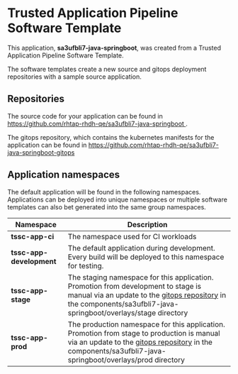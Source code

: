 # Trusted Application Pipeline Software Template

This application, **sa3ufbli7-java-springboot**, was created from a Trusted Application Pipeline Software Template.

The software templates create a new source and gitops deployment repositories with a sample source application. 

## Repositories

The source code for your application can be found in [https://github.com/rhtap-rhdh-qe/sa3ufbli7-java-springboot ](https://github.com/rhtap-rhdh-qe/sa3ufbli7-java-springboot ).
 
The gitops repository, which contains the kubernetes manifests for the application can be found in 
[https://github.com/rhtap-rhdh-qe/sa3ufbli7-java-springboot-gitops ](https://github.com/rhtap-rhdh-qe/sa3ufbli7-java-springboot-gitops ) 

## Application namespaces 

The default application will be found in the following namespaces. Applications can be deployed into unique namespaces or multiple software templates can also bet generated into the same group namespaces.  

|  Namespace   |  Description   |  
| -------- | -------- |
| **tssc-app-ci** | The namespace used for CI workloads |
| **tssc-app-development** | The default application during development. Every build will be deployed to this namespace for testing. |
| **tssc-app-stage** | The staging namespace for this application. Promotion from development to stage is manual via an update to the [gitops repository](https://github.com/rhtap-rhdh-qe/sa3ufbli7-java-springboot-gitops ) in the components/sa3ufbli7-java-springboot/overlays/stage directory |
| **tssc-app-prod** | The production namespace for this application. Promotion from stage to production is manual via an update to the [gitops repository](https://github.com/rhtap-rhdh-qe/sa3ufbli7-java-springboot-gitops ) in the components/sa3ufbli7-java-springboot/overlays/prod directory |